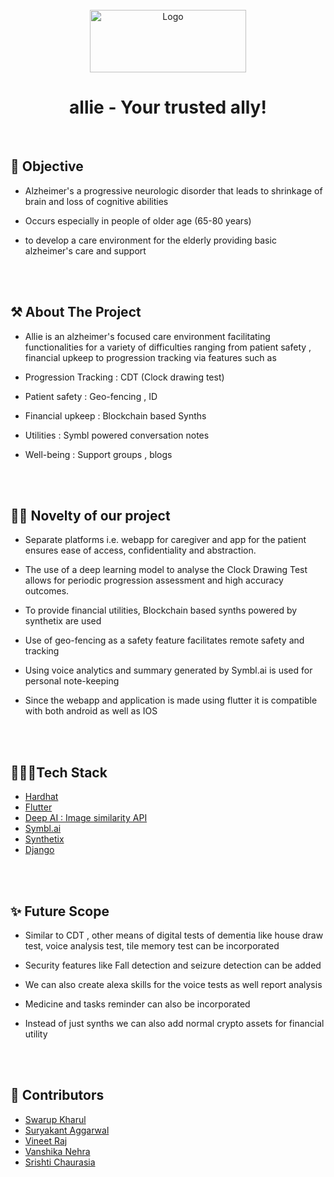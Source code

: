 <div id="top"></div>
<!--
*** Thanks for checking out the Best-README-Template. If you have a suggestion
*** that would make this better, please fork the repo and create a pull request
*** or simply open an issue with the tag "enhancement".
*** Don't forget to give the project a star!
*** Thanks again! Now go create something AMAZING! :D
-->



<!-- PROJECT SHIELDS -->
<!--a
*** I'm using markdown "reference style" links for readability.
*** Reference links are enclosed in brackets [ ] instead of parentheses ( ).
*** See the bottom of this document for the declaration of the reference variables
*** for contributors-url, forks-url, etc. This is an optional, concise syntax you may use.
*** https://www.markdownguide.org/basic-syntax/#reference-style-links
-->
<!-- [![Contributors][contributors-shield]][contributors-url]
[![Forks][forks-shield]][forks-url]
[![Stargazers][stars-shield]][stars-url]
[![Issues][issues-shield]][issues-url]
[![MIT License][license-shield]][license-url]
[![LinkedIn][linkedin-shield]][linkedin-url] -->



<!-- PROJECT LOGO -->
<br />
<div align="center">
  <a >
    <img src="logo.png" alt="Logo" width="250" height="100">
  </a>
  <h1 align="center">allie - Your trusted ally!</h1>
  <p align="center">  
  </p>
</div>
<br>


## 🧐 Objective 
- Alzheimer's a progressive neurologic disorder that leads to shrinkage of brain and loss of cognitive abilities

- Occurs especially in people of older age  (65-80 years)

- to develop a care environment for the elderly providing basic alzheimer's care and support
<br>
<br>


<!-- ABOUT THE PROJECT -->
## ⚒️ About The Project
- Allie is an alzheimer's focused care environment facilitating functionalities for a variety of difficulties ranging from patient safety , financial upkeep to progression tracking via features such as

- Progression Tracking :  CDT (Clock drawing test)
- Patient safety              :  Geo-fencing , ID
- Financial upkeep        :  Blockchain based Synths
- Utilities                           :  Symbl powered conversation notes 
- Well-being  : Support groups , blogs 
<br>
<br>

## 🙌🏻 Novelty of our project
* Separate platforms i.e. webapp for caregiver and app for the patient ensures ease of access, confidentiality and abstraction.

- The use of a deep learning model to analyse the Clock Drawing Test allows for periodic progression assessment and high accuracy outcomes.

- To provide financial utilities, Blockchain based synths powered by synthetix are used
 
- Use of geo-fencing as a safety feature facilitates remote safety and tracking

- Using voice analytics and  summary generated by Symbl.ai is used for personal note-keeping

- Since the webapp and application is made using flutter it is compatible with both android as well as IOS


<br>
<br>

## 👩🏻‍💻Tech Stack

* [Hardhat](https://hardhat.org/) 
* [Flutter](https://flutter.dev/)
* [Deep AI : Image similarity API](https://deepai.org/machine-learning-model/image-similarity)
* [Symbl.ai](https://symbl.ai/)
* [Synthetix](https://synthetix.io/)
* [Django](https://www.djangoproject.com/)
<br>
<br>


## ✨ Future Scope
- Similar to CDT , other means of digital tests of dementia like house draw test, voice analysis test,  tile memory test can be incorporated

- Security features like Fall detection and seizure detection can be added

- We can also create alexa skills for the voice tests as well report analysis

- Medicine and tasks reminder can also be incorporated

- Instead of just synths we can also add normal crypto assets for financial utility
<br>
<br>

## 👫 Contributors 

* [Swarup Kharul](https://github.com/SwarupKharul)
* [Suryakant Aggarwal](https://github.com/suryaa62)
* [Vineet Raj](https://github.com/vinmik)
* [Vanshika Nehra](https://github.com/VanshikaNehra23)
* [Srishti Chaurasia](https://github.com/millouu)

